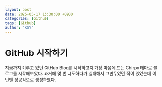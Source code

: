 ```yaml
---
layout: post
date: 2025-05-17 15:30:00 +0900
categories: [Github]
tags: [Github]
author: "KSY"
---
```


# GitHub 시작하기

지금까지 미루고 있던 GitHub Blog를 시작하고자 가장 마음에 드는 Chirpy 테마로 블로그를 시작해보았다. 과거에 몇 번 시도하다가 실패해서 그만두었던 적이 있었는데 이번엔 성공적으로 생성하였다.